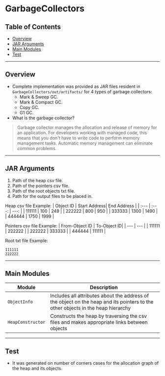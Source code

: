 # GarbageCollectors
## Table of Contents
- [Overview](#Overview)
- [JAR Arguments](#JAR-Arguments)
- [Main Modules](#Main-Modules)
- [Test](#Test)
---
## Overview
+ Complete implementation was provided as JAR files resident in `GarbageCollectors/out/artifacts/` for 4 types of garbage collectors:
  - Mark & Sweep GC.
  - Mark & Compact GC.
  - Copy GC.
  - G1 GC.
+ What is the garbage collector?
>Garbage collector manages the allocation and release of memory for an application. For developers working with managed code, this means that you don't have to write code to perform memory management tasks. Automatic memory management can eliminate common problems.
---
## JAR Arguments

1. Path of the heap csv file.
1. Path of the pointers csv file.
1. Path of the root objects txt file.
1. Path for the output files to be placed in.

Heap csv file Example:
| Object ID | Start Address| End Address |
| :---         |     :---:      |          ---: |
| 111111   | 100     | 249    |
| 222222     | 800       | 950      |
| 333333     | 1300       | 1490      |
| 444444     | 1750       | 1999      |

Pointers csv file Example:
| From-Object ID | To-Object ID|
| ---         |     ---     |
| 111111   | 222222     |
| 222222     | 333333     |
| 444444     | 111111       |

Root txt file Example:
```
111111
222222
```

---
## Main Modules
| Module | Description |
| --- | --- |
| `ObjectInfo` | Includes all attributes about the address of the object on the heap and its pointers to the other objects in the heap hierarchy |
| `HeapConstructor` | Constructs the heap by traversing the csv files and makes appropriate links between objects |
---
## Test
+ It was generated on number of corners cases for the allocation graph of the heap and its objects.
